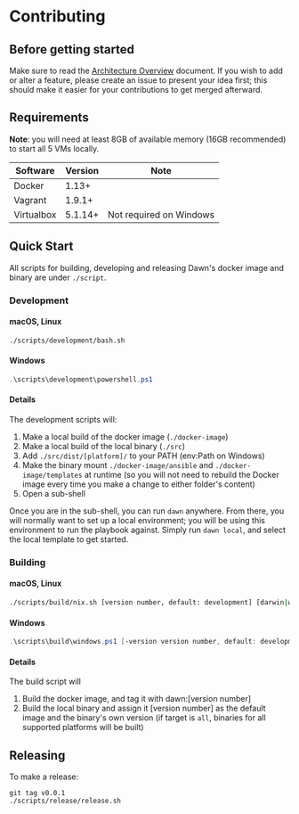 Contributing
============

Before getting started
----------------------

Make sure to read the
[Architecture Overview](https://docs.google.com/document/d/1l5bsWv6ARzTVkm9x84ONRJS0tzwvQeuIdP3CStg3Mro/edit#)
document. If you wish to add or alter a feature, please create an
issue to present your idea first; this should make it
easier for your contributions to get merged afterward.

Requirements
------------

**Note**: you will need at least 8GB of available memory (16GB recommended)
to start all 5 VMs locally.

|  Software  | Version | Note                    |
|------------|---------|-------------------------|
| Docker     | 1.13+   |                         |
| Vagrant    | 1.9.1+  |                         |
| Virtualbox | 5.1.14+ | Not required on Windows |


Quick Start
-----------

All scripts for building, developing and releasing Dawn's docker image and binary are
under `./script`.

### Development

#### macOS, Linux

```bash
./scripts/development/bash.sh
```

#### Windows

```powershell
.\scripts\development\powershell.ps1
```

#### Details

The development scripts will:

  1. Make a local build of the docker image (`./docker-image`)
  2. Make a local build of the local binary (`./src`)
  3. Add `./src/dist/[platform]/` to your PATH (env:Path on Windows)
  4. Make the binary mount `./docker-image/ansible` and `./docker-image/templates` at runtime 
     (so you will not need to rebuild the Docker image every time you make a change to either 
     folder's content)
  5. Open a sub-shell

Once you are in the sub-shell, you can run `dawn` anywhere. From there, you will normally want
to set up a local environment; you will be using this environment to run the playbook against.
Simply run `dawn local`, and select the local template to get started.

### Building

#### macOS, Linux

```bash
./scripts/build/nix.sh [version number, default: development] [darwin|windows|linux|all, default: local platform]
```

#### Windows

```powershell
.\scripts\build\windows.ps1 [-version version number, default: development] [-target darwin|windows|linux|all, default: windows]
```

#### Details

The build script will
  
  1. Build the docker image, and tag it with dawn:[version number] 
  2. Build the local binary and assign it [version number] as the default 
     image and the binary's own version (if target is `all`, binaries for all
     supported platforms will be built)

Releasing
---------

To make a release:

```
git tag v0.0.1
./scripts/release/release.sh
```
